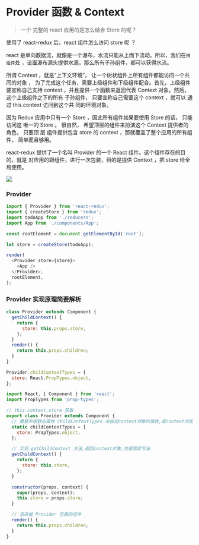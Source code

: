 # Provider 函数 & Context

> 一个 完整的 react 应用的是怎么结合 Store 的呢？

使用了 react-redux 后，react 组件怎么访问 store 呢 ？

react 是单向数据流，就像是一个瀑布，水流只能从上而下流动。所以，我们在`根组件`处
，设置瀑布源头提供水源，那么所有子孙组件，都可以获得水流。

所谓 Context ，就是“上下文环境”， 让一个树状组件上所有组件都能访问一个共同的对象
， 为了完成这个任务，需要上级组件和下级组件配合。首先，上级组件要宣称自己支持
context ，并且提供一个函数来返回代表 Context 对象。然后， 这个上级组件之下的所有
子孙组件， 只要宣称自己需要这个 context ，就可以 通过 this.context 访问到这个共
同的环境对象。

因为 Redux 应用中只有一个 Store ，因此所有组件如果要使用 Store 的话， 只能访问这
唯一的 Store 。 很自然， 希望顶层的组件来扮演这个 Context 提供者的角色， 只要顶
层 组件提供包含 store 的 context ，那就覆盖了整个应用的所有组件， 简单而且够用。

react-redux 提供了一个名叫 Provider 的一个 React 组件。这个组件存在的目的，就是
对应用的跟组件，进行一次包装，目的是提供 Context ，把 store 给全局使用。

<img src="https://loremxuetengfei.oss-cn-beijing.aliyuncs.com/blm-redux-context.jpg" >

### Provider

```javascript
import { Provider } from 'react-redux';
import { createStore } from 'redux';
import todoApp from './reducers';
import App from './components/App';

const rootElement = document.getElementById('root');

let store = createStore(todoApp);

render(
  <Provider store={store}>
    <App />
  </Provider>,
  rootElement,
);
```

### Provider 实现原理简要解析

```javascript
class Provider extends Component {
  getChildContext() {
    return {
      store: this.props.store,
    };
  }
  render() {
    return this.props.children;
  }
}

Provider.childContextTypes = {
  store: React.PropTypes.object,
};
```

```javascript
import React, { Component } from 'react';
import PropTypes from 'prop-types';

// this.context.store 获取
export class Provider extends Component {
  // 需要声明静态属性 childContextTypes 来指定context对象的属性,是context的固定写法
  static childContextTypes = {
    store: PropTypes.object,
  };

  // 实现 getChildContext 方法,返回context对象,也是固定写法
  getChildContext() {
    return {
      store: this.store,
    };
  }

  constructor(props, context) {
    super(props, context);
    this.store = props.store;
  }

  // 渲染被 Provider 包裹的组件
  render() {
    return this.props.children;
  }
}
```
